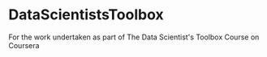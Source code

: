 # DataScientistsToolbox
For the work undertaken as part of The Data Scientist's Toolbox Course on Coursera
